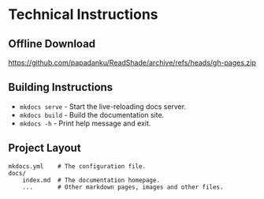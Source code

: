 
# Technical Instructions

## Offline Download

<https://github.com/papadanku/ReadShade/archive/refs/heads/gh-pages.zip>

## Building Instructions

- `mkdocs serve` - Start the live-reloading docs server.
- `mkdocs build` - Build the documentation site.
- `mkdocs -h` - Print help message and exit.

## Project Layout

    mkdocs.yml    # The configuration file.
    docs/
        index.md  # The documentation homepage.
        ...       # Other markdown pages, images and other files.
